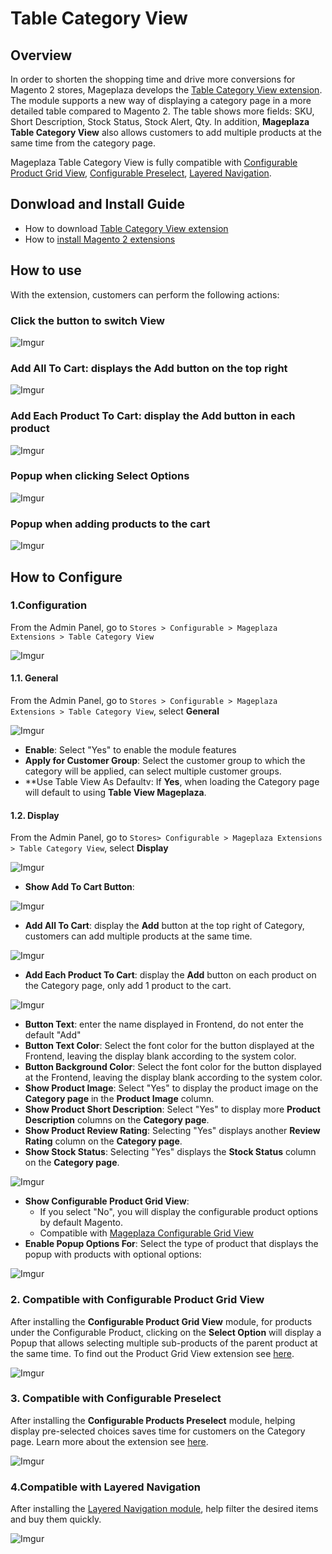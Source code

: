 # Table Category View

## Overview

In order to shorten the shopping time and drive more conversions for Magento 2 stores, Mageplaza develops the [Table Category View extension](https://www.mageplaza.com/magento-2-table-category-view/). The module supports a new way of displaying a category page in a more detailed table compared to Magento 2. The table shows more fields: SKU, Short Description, Stock Status, Stock Alert, Qty. In addition, **Mageplaza Table Category View** also allows customers to add multiple products at the same time from the category page.

Mageplaza Table Category View is fully compatible with [Configurable Product Grid View](https://www.mageplaza.com/magento-2-configurable-product-grid-view/), [Configurable Preselect](https://www.mageplaza.com/magento-2-configurable-preselect/), [Layered Navigation](https://www.mageplaza.com/magento-2-layered-navigation-extension/).

## Donwload and Install Guide
- How to download [Table Category View extension](https://www.mageplaza.com/magento-2-table-category-view/)
- How to [install Magento 2 extensions](https://www.mageplaza.com/install-magento-2-extension/)

## How to use

With the extension, customers can perform the following actions:

### Click the button to switch View

![Imgur](https://i.imgur.com/sQsyy3Y.png)

### Add All To Cart: displays the Add button on the top right

![Imgur](https://i.imgur.com/kNCW2Gg.png)

### Add Each Product To Cart: display the Add button in each product

![Imgur](https://i.imgur.com/ICNAcph.png)

### Popup when clicking Select Options

![Imgur](https://i.imgur.com/DwHReYh.png)

### Popup when adding products to the cart

![Imgur](https://i.imgur.com/SGBRdoA.png)

## How to Configure

### 1.Configuration

From the Admin Panel, go to `Stores > Configurable > Mageplaza Extensions > Table Category View`

![Imgur](https://i.imgur.com/mGuTQZM.png)

#### 1.1. General
From the Admin Panel, go to `Stores > Configurable > Mageplaza Extensions > Table Category View`, select **General**

![Imgur](https://i.imgur.com/0L5E6jb.png)


- **Enable**: Select "Yes" to enable the module features
- **Apply for Customer Group**: Select the customer group to which the category will be applied, can select multiple customer groups.
- **Use Table View As Defaultv: If **Yes**, when loading the Category page will default to using **Table View Mageplaza**.


#### 1.2. Display
From the Admin Panel, go to `Stores> Configurable > Mageplaza Extensions > Table Category View`, select **Display**

![Imgur](https://i.imgur.com/R2FYqxv.png)

- **Show Add To Cart Button**:

![Imgur](https://i.imgur.com/w2D8tQf.png)

- **Add All To Cart**: display the **Add** button at the top right of Category, customers can add multiple products at the same time.

![Imgur](https://i.imgur.com/rQRb0mM.png)

- **Add Each Product To Cart**: display the **Add** button on each product on the Category page, only add 1 product to the cart.

![Imgur](https://i.imgur.com/xdenLdT.png)

- **Button Text**: enter the name displayed in Frontend, do not enter the default "Add"
- **Button Text Color**: Select the font color for the button displayed at the Frontend, leaving the display blank according to the system color.
- **Button Background Color**: Select the font color for the button displayed at the Frontend, leaving the display blank according to the system color.
- **Show Product Image**: Select "Yes" to display the product image on the **Category page** in the **Product Image** column.
- **Show Product Short Description**: Select "Yes" to display more **Product Description** columns on the **Category page**.
- **Show Product Review Rating**: Selecting "Yes" displays another **Review Rating** column on the **Category page**.
- **Show Stock Status**: Selecting "Yes" displays the **Stock Status** column on the **Category page**.

![Imgur](https://i.imgur.com/RuUIFVu.png)

- **Show Configurable Product Grid View**:
  - If you select "No", you will display the configurable product options by default Magento.
  - Compatible with [Mageplaza Configurable Grid View](https://www.mageplaza.com/magento-2-configurable-product-grid-view/)
- **Enable Popup Options For**: Select the type of product that displays the popup with products with optional options:

![Imgur](https://i.imgur.com/OaLlVgb.png)

### 2. Compatible with Configurable Product Grid View

After installing the **Configurable Product Grid View** module, for products under the Configurable Product, clicking on the **Select Option** will display a Popup that allows selecting multiple sub-products of the parent product at the same time. To find out the Product Grid View extension see [here](https://www.mageplaza.com/magento-2-configurable-product-grid-view/).

![Imgur](https://i.imgur.com/909G7v1.png)

### 3. Compatible with Configurable Preselect

After installing the **Configurable Products Preselect** module, helping display pre-selected choices saves time for customers on the Category page. Learn more about the extension see [here](https://www.mageplaza.com/magento-2-configurable-preselect/).

![Imgur](https://i.imgur.com/InBfg73.png)

### 4.Compatible with Layered Navigation

After installing the [Layered Navigation module](https://www.mageplaza.com/magento-2-layered-navigation-extension/), help filter the desired items and buy them quickly. 

![Imgur](https://i.imgur.com/bC58pzC.png)
